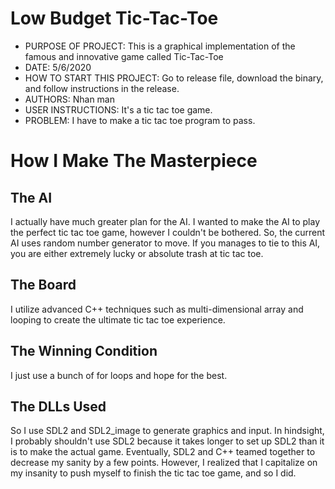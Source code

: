 # Low Budget Tic-Tac-Toe
 

- PURPOSE OF PROJECT: This is a graphical implementation of the famous and innovative game called Tic-Tac-Toe                    
- DATE: 5/6/2020                             
- HOW TO START THIS PROJECT: Go to release file, download the binary, and follow instructions in the release.
- AUTHORS: Nhan man                          
- USER INSTRUCTIONS: It's a tic tac toe game.
- PROBLEM: I have to make a tic tac toe program to pass.

# How I Make The Masterpiece

## The AI
I actually have much greater plan for the AI. I wanted to make the AI to play the perfect tic tac toe game, however I couldn't be bothered. So, the current AI uses random number generator to move. If you manages to tie to this AI, you are either extremely lucky or absolute trash at tic tac toe.

## The Board
I utilize advanced C++ techniques such as multi-dimensional array and looping to create the ultimate tic tac toe experience.

## The Winning Condition
I just use a bunch of for loops and hope for the best.

## The DLLs Used
So I use SDL2 and SDL2_image to generate graphics and input. In hindsight, I probably shouldn't use SDL2 because it takes longer to set up SDL2 than it is to make the actual game. Eventually, SDL2 and C++ teamed together to decrease my sanity by a few points. However, I realized that I capitalize on my insanity to push myself to finish the tic tac toe game, and so I did.
